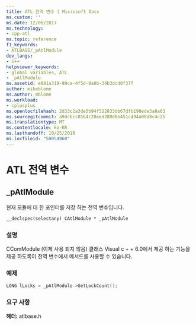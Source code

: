 ```yaml
---
title: ATL 전역 변수 | Microsoft Docs
ms.custom: ''
ms.date: 12/06/2017
ms.technology:
- cpp-atl
ms.topic: reference
f1_keywords:
- ATLBASE/_pAtlModule
dev_langs:
- C++
helpviewer_keywords:
- global variables, ATL
- _pAtlModule
ms.assetid: e881a319-99ca-4f5d-8a0b-34b3dcd0f37f
author: mikeblome
ms.author: mblome
ms.workload:
- cplusplus
ms.openlocfilehash: 2d33c2a3de5b94f522833db67dfb190ede3a8a63
ms.sourcegitcommit: a9dcbcc85b4c28eed280d8e451c494a00d8c4c25
ms.translationtype: MT
ms.contentlocale: ko-KR
ms.lasthandoff: 10/25/2018
ms.locfileid: "50054960"
---
```

# <a name="atl-global-variables"></a>ATL 전역 변수

## <a name="patlmodule"></a>_pAtlModule

현재 모듈에 대 한 포인터를 저장 하는 전역 변수입니다.

```cpp
__declspec(selectany) CAtlModule * _pAtlModule
```

### <a name="remarks"></a>설명

CComModule (이제 사용 되지 않음) 클래스 Visual c + + 6.0에서 제공 하는 기능을 제공 하도록이 전역 변수에서 메서드를 사용할 수 있습니다.

### <a name="example"></a>예제

```cpp
LONG lLocks = _pAtlModule->GetLockCount();
```

### <a name="requirements"></a>요구 사항

**헤더:** atlbase.h
